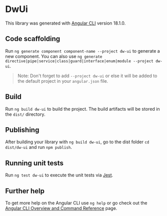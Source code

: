 # DwUi

This library was generated with [Angular CLI](https://github.com/angular/angular-cli) version 18.1.0.

## Code scaffolding

Run `ng generate component component-name --project dw-ui` to generate a new component. You can also use `ng generate directive|pipe|service|class|guard|interface|enum|module --project dw-ui`.
> Note: Don't forget to add `--project dw-ui` or else it will be added to the default project in your `angular.json` file. 

## Build

Run `ng build dw-ui` to build the project. The build artifacts will be stored in the `dist/` directory.

## Publishing

After building your library with `ng build dw-ui`, go to the dist folder `cd dist/dw-ui` and run `npm publish`.

## Running unit tests

Run `ng test dw-ui` to execute the unit tests via [Jest](https://jestjs.io/).

## Further help

To get more help on the Angular CLI use `ng help` or go check out the [Angular CLI Overview and Command Reference](https://angular.dev/tools/cli) page.

